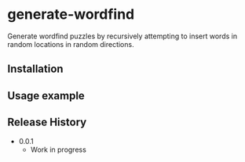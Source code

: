 # generate-wordfind

Generate wordfind puzzles by recursively attempting to insert words in random locations in random directions.

## Installation


## Usage example

## Release History

* 0.0.1
    * Work in progress

